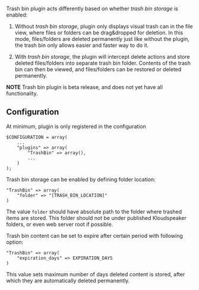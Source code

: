 Trash bin plugin acts differently based on whether _trash bin storage_ is enabled:

1. Without _trash bin storage_, plugin only displays visual trash can in the file view, where files or folders can be drag&dropped for deletion. In this mode, files/folders are deleted permanently just like without the plugin, the trash bin only allows easier and faster way to do it.

2. With _trash bin storage_, the plugin will intercept delete actions and store deleted files/folders into separate trash bin folder. Contents of the trash bin can then be viewed, and files/folders can be restored or deleted permanently.

**NOTE** Trash bin plugin is beta release, and does not yet have all functionality.

## Configuration

At minimum, plugin is only registered in the configuration

    $CONFIGURATION = array(
        ...
        "plugins" => array(
            "TrashBin" => array(),
            ...
        )
    );

Trash bin storage can be enabled by defining folder location:

    "TrashBin" => array(
        "folder" => "[TRASH_BIN_LOCATION]"
    )

The value `folder` should have absolute path to the folder where trashed items are stored. This folder should not be under published Kloudspeaker folders, or even web server root if possible.

Trash bin content can be set to expire after certain period with following option:

    "TrashBin" => array(
        "expiration_days" => EXPIRATION_DAYS
    )

This value sets maximum number of days deleted content is stored, after which they are automatically deleted permanently.
